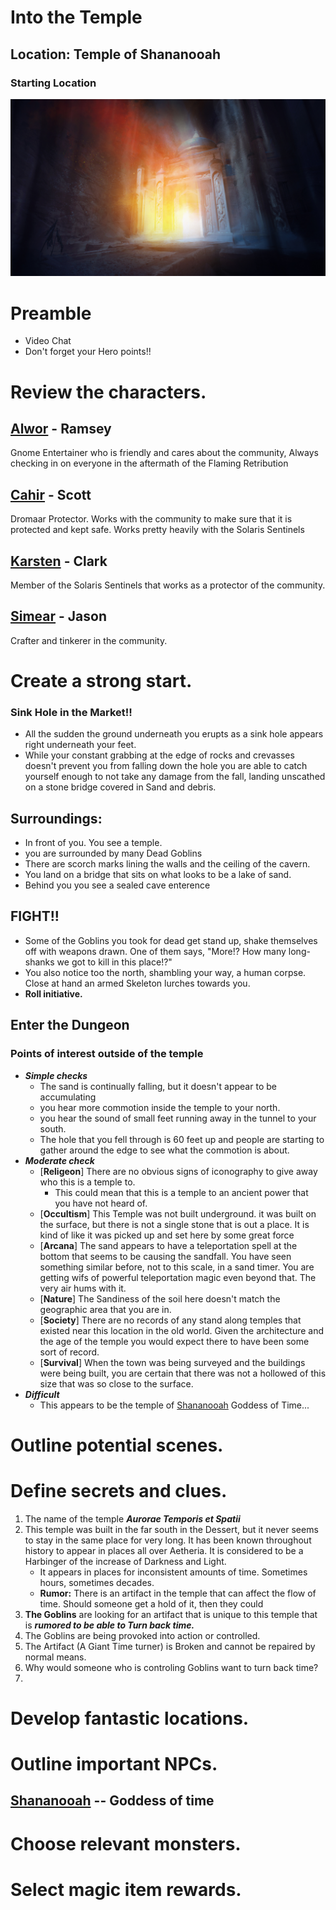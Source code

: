 # Into the Temple

## Location: Temple of Shananooah

### **Starting Location**

![Starting-Town](../../../assets/TombOfSand_Calling.jpg)

# Preamble
* Video Chat
* Don't forget your Hero points!!

 
# Review the characters.
## [Alwor](../../PCs/Alwor-Thistlegift.md) - Ramsey
Gnome Entertainer who is friendly and cares about the community, Always checking in on everyone in the aftermath of the Flaming Retribution
## [Cahir](../../PCs/Cahir-Emersyn.md) - Scott
Dromaar Protector. Works with the community to make sure that it is protected and kept safe. Works pretty heavily with the Solaris Sentinels
## [Karsten](../../PCs/Karsten-Kendrick.md) - Clark
Member of the Solaris Sentinels that works as a protector of the community.
## [Simear](../../PCs/Simear.md) - Jason
Crafter and tinkerer in the community.

# Create a strong start.
### Sink Hole in the Market!!
- All the sudden the ground underneath you erupts as a sink hole appears right underneath your feet.
- While your constant grabbing at the edge of rocks and crevasses doesn't prevent you from falling down the hole you are able to catch yourself enough to not take any damage from the fall, landing unscathed on a stone bridge covered in Sand and debris.

## Surroundings:
  - In front of you. You see a temple.
  - you are surrounded by many Dead Goblins
  - There are scorch marks lining the walls and the ceiling of the cavern.
  - You land on a bridge that sits on what looks to be a lake of sand.
  - Behind you you see a sealed cave enterence

## FIGHT!!
- Some of the Goblins you took for dead get stand up, shake themselves off with weapons drawn. One of them says, "More!? How many long-shanks we got to kill in this place!?"
- You also notice too the north, shambling your way, a human corpse. Close at hand an armed Skeleton lurches towards you.
- **Roll initiative.**

## Enter the Dungeon

### Points of interest outside of the temple

- ***Simple checks***
    - The sand is continually falling, but it doesn't appear to be accumulating
    - you hear more commotion inside the temple to your north.
    - you hear the sound of small feet running away in the tunnel to your south.
    - The hole that you fell through is 60 feet up and people are starting to gather around the edge to see what the commotion is about.
- ***Moderate check***
    - [**Religeon**] There are no obvious signs of iconography to give away who this is a temple to.
        - This could mean that this is a temple to an ancient power that you have not heard of.
    - [**Occultism**] This Temple was not built underground. it was built on the surface, but there is not a single stone that is out a place. It is kind of like it was picked up and set here by some great force
    - [**Arcana**] The sand appears to have a teleportation spell at the bottom that seems to be causing the sandfall. You have seen something similar before, not to this scale, in a sand timer. You are getting wifs of powerful teleportation magic even beyond that. The very air hums with it.
    - [**Nature**] The Sandiness of the soil here doesn't match the geographic area that you are in.
    - [**Society**] There are no records of any stand along temples that existed near this location in the old world. Given the architecture and the age of the temple you would expect there to have been some sort of record.
    - [**Survival**] When the town was being surveyed and the buildings were being built, you are certain that there was not a hollowed of this size that was so close to the surface.
- ***Difficult***
    - This appears to be the temple of [Shananooah](../../../World/Religion/Shananooah.md) Goddess of Time...

# Outline potential scenes.

# Define secrets and clues.

1. The name of the temple ***Aurorae Temporis et Spatii***
2. This temple was built in the far south in the Dessert, but it never seems to stay in the same place for very long. It has been known throughout history to appear in places all over Aetheria. It is considered to be a Harbinger of the increase of Darkness and Light.
	- It appears in places for inconsistent amounts of time. Sometimes hours, sometimes decades.
	- **Rumor:** There is an artifact in the temple that can affect the flow of time. Should someone get a hold of it, then they could 
3. **The Goblins** are looking for an artifact that is unique to this temple that is ***rumored to be able to Turn back time.***
4. The Goblins are being provoked into action or controlled.
5. The Artifact (A Giant Time turner) is Broken and cannot be repaired by normal means. 
6. Why would someone who is controling Goblins want to turn back time?
7. 

# Develop fantastic locations.

# Outline important NPCs.
## [Shananooah](../../../World/Religion/Shananooah.md) -- Goddess of time


# Choose relevant monsters.

# Select magic item rewards.